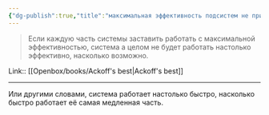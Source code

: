 ```yaml
---
{"dg-publish":true,"title":"максимальная эффективность подсистем не приводит к эффективности системы","tags":["quotes"],"date":"2023-01-08T21:14:59+03:00","modified_at":"2023-03-31T15:33:36+04:00","aliases":"максимальная эффективность подсистем не приводит к эффективности системы","dg-path":"/quotes/202301082114.md","permalink":"/quotes/202301082114/","dgPassFrontmatter":true}
---
```



> Если каждую часть системы заставить работать с максимальной эффективностью, система а целом не будет работать настолько эффективно, насколько возможно.

Link:: [[Openbox/books/Ackoff's best\|Ackoff's best]]

---

Или другими словами, система работает настолько быстро, насколько быстро работает её самая медленная часть.
